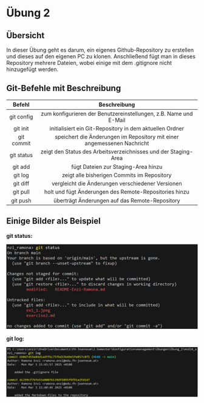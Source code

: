# Übung 2

## Übersicht

In dieser Übung geht es darum, ein eigenes Github-Repository zu erstellen und dieses auf den eigenen PC zu klonen. Anschließend fügt man in dieses Repository mehrere Dateien, wobei einige mit dem .gitignore nicht hinzugefügt werden.

## Git-Befehle mit Beschreibung

|Befehl|Beschreibung|
|:------:|:------------:|
|git config | zum konfigurieren der Benutzereinstellungen, z.B. Name und E-Mail|
|git init | initialisiert ein Git-Repository in dem aktuellen Ordner|
|git commit | speichert die Änderungen im Repository mit einer angemessenen Nachricht|
|git status | zeigt den Status des Arbeitsverzeichnisses und der Staging-Area|
|git add | fügt Dateien zur Staging-Area hinzu|
|git log | zeigt alle bisherigen Commits im Repository|
|git diff | vergleicht die Änderungen verschiedener Versionen|
|git pull | holt und fügt Änderungen des Remote-Repositories hinzu|
|git push | überträgt Änderungen auf das Remote-Repository|

## Einige Bilder als Beispiel

**git status:**

![git status](Images/ex2_1.png)

**git log:**

![git log](Images/ex2_2.png)
